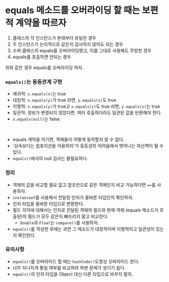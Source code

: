 # equals 메소드를 오버라이딩 할 때는 보편적 계약을 따르자

1. 클래스의 각 인스턴스가 본래부터 유일한 경우
2. 두 인스턴스가 논리적으로 같은지 검사하지 않아도 되는 경우
3. 수퍼 클래스의 equals를 오버라이딩했고, 이를 그대로 사용해도 무방한 경우
4. equals를 호출하면 안되는 경우

위와 같은 경우 equals를 오버라이딩 하자.

### `equals()`는 동등관계 구현

- 재귀적: `x.equals(x)`는 true
- 대칭적: `x.equals(y)`가 true 라면, `y.equals(x)`도 true
- 이행적: `x.equals(y)`가 true고 `x.equals(z)`도 true 라면, `y.equals(z)`는 true
- 일관적: 정보가 변경되지 않았다면, 여러 호출하더라도 일관된 값을 반환해야 한다.
- `x.equals(null)`는 false

</br>

- equals 계약을 어기면, 객체들이 어떻게 동작할지 알 수 없다.
- '상속보다는 컴포지션을 이용하자'가 동등성의 어려움에서 벗어나는 차선책이 될 수 있다.
- `equals()`에서의 null 검사는 불필요하다.


### 정리

- 객체의 값을 비교할 필요 없고 참조만으로 같은 객체인지 비교 가능하다면 `==`를 사용하자.
- `instanceof`를 사용해서 전달된 인자가 올바른 타입인지 확인하자.
- 인자 타입을 올바른 타입으로 변환한다.
- 필드 각각에 대해서는 인자로 전달된 객체의 필드와 현재 객체
(equals 메소드가 호출된)의 필드가 모두 같은지 빠뜨리지 말고 비교한다. 
    - `Double`과 `Float`는 `compare()`를 사용하자.
- `equals()`를 작성한 후에는 과연 그 메소드가 대칭적이며 이행적이고 일관성이 있는지 확인한다.

### 유의사항

- `equals()`를 오버라이드 할 때는 `hashCode()`도항상 오버라이드 한다.
-  너무 지나치게 통일 여부를 비교하려 하변 문제가 생기기 쉽다.
-  `equals()`의 인자 타입을 Object 대신 다른 타입으로 바꾸지 말자.